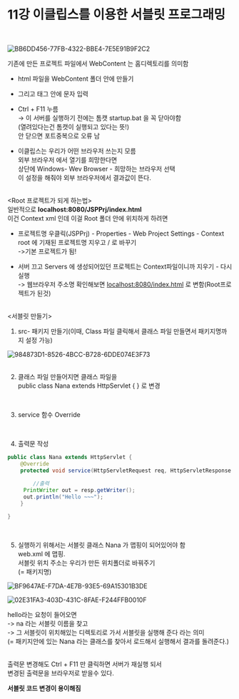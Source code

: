 # 11강 이클립스를 이용한 서블릿 프로그래밍
<br>


![BB6DD456-77FB-4322-BBE4-7E5E91B9F2C2](https://user-images.githubusercontent.com/89206108/163716603-e764ae50-536a-49f4-8aef-73b0aee7b888.png)


기존에 만든 프로젝트 파일에서 WebContent 는 홈디렉토리를 의미함  
- html 파일을 WebContent 폴더 안에 만들기

- 그리고 <body> 태그 안에 문자 입력

- Ctrl +  F11  누름  
→ 이 서버를 실행하기 전에는 톰캣 startup.bat 을 꼭 닫아야함  
(열려있다는건 톰캣이 실행되고 있다는 뜻!)  
안 닫으면 포트중복으로 오류 남  

- 이클립스는 우리가 어떤 브라우저 쓰는지 모름  
외부 브라우저 에서 열기를 희망한다면  
상단에  Windows- Wev Browser - 희망하는 브라우저 선택  
이 설정을 해줘야 외부 브라우저에서 결과값이 뜬다.
<br><br>
  
<Root 프로젝트가 되게 하는법>  
일반적으로  **localhost:8080/JSPPrj/index.html**  
이건 Context xml 인데 이걸 Root 폴더 안에 위치하게 하려면   
- 프로젝트명 우클릭(JSPPrj) - Properties - Web Project Settings  - Context root 에 기재된 프로젝트명 지우고 / 로 바꾸기  
->기본 프로젝트가 됨!  

- 서버 끄고 Servers 에 생성되어있던 프로젝트는 Context파일이니까 지우기 - 다시 실행  
-> 웹브라우저 주소명 확인해보면 [localhost:8080/index.html](http://localhost:8080/index.html) 로 변함(Root프로젝트가 된것)
<br><br>
  
<서블릿 만들기>  
1) src- 패키지 만들기(이때, Class 파일 클릭해서 클래스 파일 만들면서 패키지명까지 설정 가능)  

![984873D1-8526-4BCC-B728-6DDE074E3F73](https://user-images.githubusercontent.com/89206108/163716623-3e7a2564-e191-423d-9a95-9011c3928dc8.png)
<br><br>
  
2) 클래스 파일 만들어지면 클래스 파일을   
public class Nana extends HttpServlet { }  로 변경
<br>
  
3) service 함수 Override
<br>
  
4) 출력문 작성

```java
public class Nana extends HttpServlet {
	@Override
	protected void service(HttpServletRequest req, HttpServletResponse res) {
		 
		//출력  
     PrintWriter out = resp.getWriter();
     out.println("Hello ~~~");
	}

}
```
<br>
  
5) 실행하기 위해서는 서블릿 클래스 Nana 가 맵핑이 되어있어야 함  
web.xml 에 맵핑.  
서블릿 위치 주소는 우리가 만든 위치폴더로 바꿔주기  
(= 패키지명)

![BF9647AE-F7DA-4E7B-93E5-69A15301B3DE](https://user-images.githubusercontent.com/89206108/163716647-faea4eb9-bbde-4828-acb9-cf91ce8fba2c.png)
  
![02E31FA3-403D-431C-8FAE-F244FFB0010F](https://user-images.githubusercontent.com/89206108/163716653-9f319987-2a6d-4ab6-b4f0-7fb7950787ce.png)

  
  
hello라는 요청이 들어오면  
-> na 라는 서블릿 이름을 찾고   
->  그 서블릿이 위치해있는 디렉토리로 가서 서블릿을 실행해 준다 라는 의미  
(= 패키지안에 있는 Nana 라는 클래스를 찾아서 로드해서 실행해서 결과를 돌려준다.)
<br><br>
  
출력문 변경해도 Ctrl + F11 만 클릭하면 서버가 재실행 되서  
변경된 출력문을 브라우저로 받을수 있다.  

**서블릿 코드 변경이 용이해짐**
<br>
